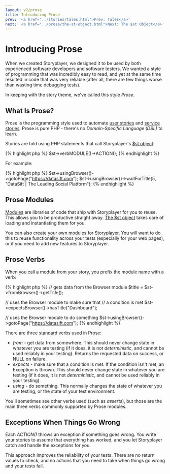 ```yaml
---
layout: v2/prose
title: Introducing Prose
prev: '<a href="../stories/tales.html">Prev: Tales</a>'
next: '<a href="../prose/the-st-object.html">Next: The $st Object</a>'
---
```


# Introducing Prose

When we created Storyplayer, we designed it to be used by both experienced software developers and software testers.  We wanted a style of programming that was incredibly easy to read, and yet at the same time resulted in code that was very reliable (after all, there are few things worse than wasting time debugging tests).

In keeping with the story theme, we've called this style _Prose_.

## What Is Prose?

Prose is the programming style used to automate [user stories](../stories/user-stories.html) and [service stories](../stories/service-stories.html).  Prose is pure PHP - there's no _Domain-Specific Language (DSL)_ to learn.

Stories are told using PHP statements that call Storyplayer's [$st object](the-st-object.html):

{% highlight php %}
$st->verbMODULE()->ACTION();
{% endhighlight %}

For example:

{% highlight php %}
$st->usingBrowser()->gotoPage("https://datasift.com");
$st->usingBrowser()->waitForTitle(5, "DataSift | The Leading Social Platform");
{% endhighlight %}

## Prose Modules

[Modules](../modules/index.html) are libraries of code that ship with Storyplayer for you to reuse.  This allows you to be productive straight away.  [The $st object](the-st-object.html) takes care of loading and instantiating them for you.

You can also [create your own modules](creating-modules.html) for Storyplayer.  You will want to do this to reuse functionality across your tests (especially for your web pages), or if you need to add new features to Storyplayer.

## Prose Verbs

When you call a module from your story, you prefix the module name with a verb:

{% highlight php %}
// gets data from the Browser module
$title = $st->fromBrowser()->getTitle();

// uses the Browser module to make sure that
// a condition is met
$st->expectsBrowser()->hasTitle("Dashboard");

// uses the Browser module to do something
$st->usingBrowser()->gotoPage("https://datasift.com");
{% endhighlight %}

There are three standard verbs used in Prose:

* _from_ - get data from somewhere.  This should never change state in whatever you are testing (if it does, it is not _deterministic_, and cannot be used reliably in your testing).  Returns the requested data on success, or NULL on failure.
* _expects_ - make sure that a condition is met.  If the condition isn't met, an Exception is thrown.  This should never change state in whatever you are testing (if it does, it is not _deterministic_, and cannot be used reliably in your testing).
* _using_ - do something.  This normally changes the state of whatever you are testing, or the state of your test environment.

You'll sometimes see other verbs used (such as _asserts_), but those are the main three verbs commonly supported by Prose modules.

## Exceptions When Things Go Wrong

Each _ACTION()_ throws an exception if something goes wrong.  You write your stories to assume that everything has worked, and you let Storyplayer catch and handle the exceptions for you.

This approach improves the reliability of your tests.  There are no return values to check, and no actions that you need to take when things go wrong and your tests fail.

